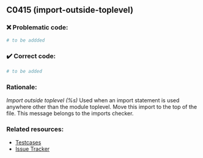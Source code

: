 ## C0415 (import-outside-toplevel)

### :x: Problematic code:

```python
# to be addded
```

### :heavy_check_mark: Correct code:

```python
# to be added
```

### Rationale:

 *Import outside toplevel (%s)*
  Used when an import statement is used anywhere other than the module
  toplevel. Move this import to the top of the file. This message belongs to
  the imports checker.



### Related resources:

- [Testcases](#)
- [Issue Tracker](https://github.com/PyCQA/pylint/issues?q=is%3Aissue+%22import-outside-toplevel%22+OR+%22C0415%22)
